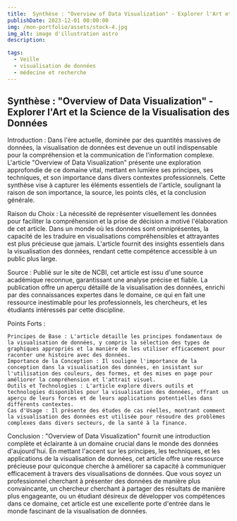 ```yaml
---
title:  Synthèse : "Overview of Data Visualization" - Explorer l'Art et la Science de la Visualisation des Données
publishDate: 2023-12-01 00:00:00
img: /mon-portfolio/assets/stock-4.jpg
img_alt: image d'illustration astro
description:

tags:
  - Veille 
  - visualisation de données
  - médecine et recherche
---
```


## Synthèse : "Overview of Data Visualization" - Explorer l'Art et la Science de la Visualisation des Données

Introduction :
Dans l'ère actuelle, dominée par des quantités massives de données, la visualisation de données est devenue un outil indispensable pour la compréhension et la communication de l'information complexe. L'article "Overview of Data Visualization" présente une exploration approfondie de ce domaine vital, mettant en lumière ses principes, ses techniques, et son importance dans divers contextes professionnels. Cette synthèse vise à capturer les éléments essentiels de l'article, soulignant la raison de son importance, la source, les points clés, et la conclusion générale.

Raison du Choix :
La nécessité de représenter visuellement les données pour faciliter la compréhension et la prise de décision a motivé l'élaboration de cet article. Dans un monde où les données sont omniprésentes, la capacité de les traduire en visualisations compréhensibles et attrayantes est plus précieuse que jamais. L'article fournit des insights essentiels dans la visualisation des données, rendant cette compétence accessible à un public plus large.

Source :
Publié sur le site de NCBI, cet article est issu d'une source académique reconnue, garantissant une analyse précise et fiable. La publication offre un aperçu détaillé de la visualisation des données, enrichi par des connaissances expertes dans le domaine, ce qui en fait une ressource inestimable pour les professionnels, les chercheurs, et les étudiants intéressés par cette discipline.

Points Forts :

    Principes de Base : L'article détaille les principes fondamentaux de la visualisation de données, y compris la sélection des types de graphiques appropriés et la manière de les utiliser efficacement pour raconter une histoire avec des données.
    Importance de la Conception : Il souligne l'importance de la conception dans la visualisation des données, en insistant sur l'utilisation des couleurs, des formes, et des mises en page pour améliorer la compréhension et l'attrait visuel.
    Outils et Technologies : L'article explore divers outils et technologies disponibles pour la visualisation des données, offrant un aperçu de leurs forces et de leurs applications potentielles dans différents contextes.
    Cas d'Usage : Il présente des études de cas réelles, montrant comment la visualisation des données est utilisée pour résoudre des problèmes complexes dans divers secteurs, de la santé à la finance.

Conclusion :
"Overview of Data Visualization" fournit une introduction complète et éclairante à un domaine crucial dans le monde des données d'aujourd'hui. En mettant l'accent sur les principes, les techniques, et les applications de la visualisation de données, cet article offre une ressource précieuse pour quiconque cherche à améliorer sa capacité à communiquer efficacement à travers des visualisations de données. Que vous soyez un professionnel cherchant à présenter des données de manière plus convaincante, un chercheur cherchant à partager des résultats de manière plus engageante, ou un étudiant désireux de développer vos compétences dans ce domaine, cet article est une excellente porte d'entrée dans le monde fascinant de la visualisation de données.
